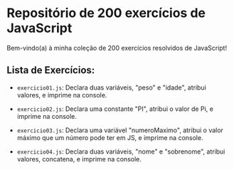 # Repositório de 200 exercícios de JavaScript

Bem-vindo(a) à minha coleção de 200 exercícios resolvidos de JavaScript! 

## Lista de Exercícios:

- `exercicio01.js`: Declara duas variáveis, "peso" e "idade", atribui valores, e imprime na console.

- `exercicio02.js`: Declara uma constante "PI", atribui o valor de Pi, e imprime na console.

- `exercicio03.js`: Declara uma variável "numeroMaximo", atribui o valor máximo que um número pode ter em JS, e imprime na console.

- `exercicio04.js`: Declara duas variáveis, "nome" e "sobrenome", atribui valores, concatena, e imprime na console.